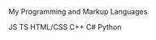 My Programming and Markup Languages

JS TS HTML/CSS C++ C# Python 

<!---
Danilll85/Danilll85 is a ✨ special ✨ repository because its `README.md` (this file) appears on your GitHub profile.
You can click the Preview link to take a look at your changes.
--->
